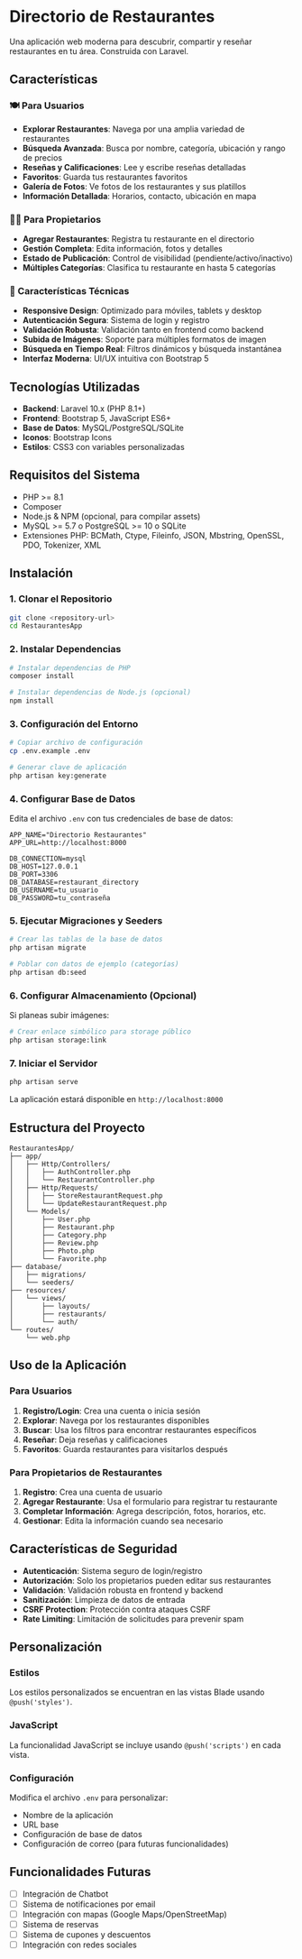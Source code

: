 # Directorio de Restaurantes

Una aplicación web moderna para descubrir, compartir y reseñar restaurantes en tu área. Construida con Laravel.

## Características

### 🍽️ Para Usuarios
- **Explorar Restaurantes**: Navega por una amplia variedad de restaurantes
- **Búsqueda Avanzada**: Busca por nombre, categoría, ubicación y rango de precios
- **Reseñas y Calificaciones**: Lee y escribe reseñas detalladas
- **Favoritos**: Guarda tus restaurantes favoritos
- **Galería de Fotos**: Ve fotos de los restaurantes y sus platillos
- **Información Detallada**: Horarios, contacto, ubicación en mapa

### 👨‍💼 Para Propietarios
- **Agregar Restaurantes**: Registra tu restaurante en el directorio
- **Gestión Completa**: Edita información, fotos y detalles
- **Estado de Publicación**: Control de visibilidad (pendiente/activo/inactivo)
- **Múltiples Categorías**: Clasifica tu restaurante en hasta 5 categorías

### 🔧 Características Técnicas
- **Responsive Design**: Optimizado para móviles, tablets y desktop
- **Autenticación Segura**: Sistema de login y registro
- **Validación Robusta**: Validación tanto en frontend como backend
- **Subida de Imágenes**: Soporte para múltiples formatos de imagen
- **Búsqueda en Tiempo Real**: Filtros dinámicos y búsqueda instantánea
- **Interfaz Moderna**: UI/UX intuitiva con Bootstrap 5

## Tecnologías Utilizadas

- **Backend**: Laravel 10.x (PHP 8.1+)
- **Frontend**: Bootstrap 5, JavaScript ES6+
- **Base de Datos**: MySQL/PostgreSQL/SQLite
- **Iconos**: Bootstrap Icons
- **Estilos**: CSS3 con variables personalizadas

## Requisitos del Sistema

- PHP >= 8.1
- Composer
- Node.js & NPM (opcional, para compilar assets)
- MySQL >= 5.7 o PostgreSQL >= 10 o SQLite
- Extensiones PHP: BCMath, Ctype, Fileinfo, JSON, Mbstring, OpenSSL, PDO, Tokenizer, XML

## Instalación

### 1. Clonar el Repositorio
```bash
git clone <repository-url>
cd RestaurantesApp
```

### 2. Instalar Dependencias
```bash
# Instalar dependencias de PHP
composer install

# Instalar dependencias de Node.js (opcional)
npm install
```

### 3. Configuración del Entorno
```bash
# Copiar archivo de configuración
cp .env.example .env

# Generar clave de aplicación
php artisan key:generate
```

### 4. Configurar Base de Datos
Edita el archivo `.env` con tus credenciales de base de datos:

```env
APP_NAME="Directorio Restaurantes"
APP_URL=http://localhost:8000

DB_CONNECTION=mysql
DB_HOST=127.0.0.1
DB_PORT=3306
DB_DATABASE=restaurant_directory
DB_USERNAME=tu_usuario
DB_PASSWORD=tu_contraseña
```

### 5. Ejecutar Migraciones y Seeders
```bash
# Crear las tablas de la base de datos
php artisan migrate

# Poblar con datos de ejemplo (categorías)
php artisan db:seed
```

### 6. Configurar Almacenamiento (Opcional)
Si planeas subir imágenes:

```bash
# Crear enlace simbólico para storage público
php artisan storage:link
```

### 7. Iniciar el Servidor
```bash
php artisan serve
```

La aplicación estará disponible en `http://localhost:8000`

## Estructura del Proyecto

```
RestaurantesApp/
├── app/
│   ├── Http/Controllers/
│   │   ├── AuthController.php
│   │   └── RestaurantController.php
│   ├── Http/Requests/
│   │   ├── StoreRestaurantRequest.php
│   │   └── UpdateRestaurantRequest.php
│   └── Models/
│       ├── User.php
│       ├── Restaurant.php
│       ├── Category.php
│       ├── Review.php
│       ├── Photo.php
│       └── Favorite.php
├── database/
│   ├── migrations/
│   └── seeders/
├── resources/
│   └── views/
│       ├── layouts/
│       ├── restaurants/
│       └── auth/
└── routes/
    └── web.php
```

## Uso de la Aplicación

### Para Usuarios

1. **Registro/Login**: Crea una cuenta o inicia sesión
2. **Explorar**: Navega por los restaurantes disponibles
3. **Buscar**: Usa los filtros para encontrar restaurantes específicos
4. **Reseñar**: Deja reseñas y calificaciones
5. **Favoritos**: Guarda restaurantes para visitarlos después

### Para Propietarios de Restaurantes

1. **Registro**: Crea una cuenta de usuario
2. **Agregar Restaurante**: Usa el formulario para registrar tu restaurante
3. **Completar Información**: Agrega descripción, fotos, horarios, etc.
4. **Gestionar**: Edita la información cuando sea necesario

## Características de Seguridad

- **Autenticación**: Sistema seguro de login/registro
- **Autorización**: Solo los propietarios pueden editar sus restaurantes
- **Validación**: Validación robusta en frontend y backend
- **Sanitización**: Limpieza de datos de entrada
- **CSRF Protection**: Protección contra ataques CSRF
- **Rate Limiting**: Limitación de solicitudes para prevenir spam

## Personalización

### Estilos
Los estilos personalizados se encuentran en las vistas Blade usando `@push('styles')`.

### JavaScript
La funcionalidad JavaScript se incluye usando `@push('scripts')` en cada vista.

### Configuración
Modifica el archivo `.env` para personalizar:
- Nombre de la aplicación
- URL base
- Configuración de base de datos
- Configuración de correo (para futuras funcionalidades)

## Funcionalidades Futuras

- [ ] Integración de Chatbot
- [ ] Sistema de notificaciones por email
- [ ] Integración con mapas (Google Maps/OpenStreetMap)
- [ ] Sistema de reservas
- [ ] Sistema de cupones y descuentos
- [ ] Integración con redes sociales
